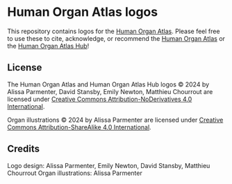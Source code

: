 # Human Organ Atlas logos

This repository contains logos for the [Human Organ Atlas](https://human-organ-atlas.esrf.eu/).
Please feel free to use these to cite, acknowledge, or recommend the [Human Organ Atlas](https://human-organ-atlas.esrf.eu/) or the [Human Organ Atlas Hub](https://mecheng.ucl.ac.uk/HOAHub/)!

## License

The Human Organ Atlas and Human Organ Atlas Hub logos © 2024 by Alissa Parmenter, David Stansby, Emily Newton, Matthieu Chourrout are licensed under [Creative Commons Attribution-NoDerivatives 4.0 International](https://creativecommons.org/licenses/by-nd/4.0).

Organ illustrations © 2024 by Alissa Parmenter are licensed under [Creative Commons Attribution-ShareAlike 4.0 International](https://creativecommons.org/licenses/by-sa/4.0).

## Credits
Logo design: Alissa Parmenter, Emily Newton, David Stansby, Matthieu Chourrout
Organ illustrations: Alissa Parmenter
